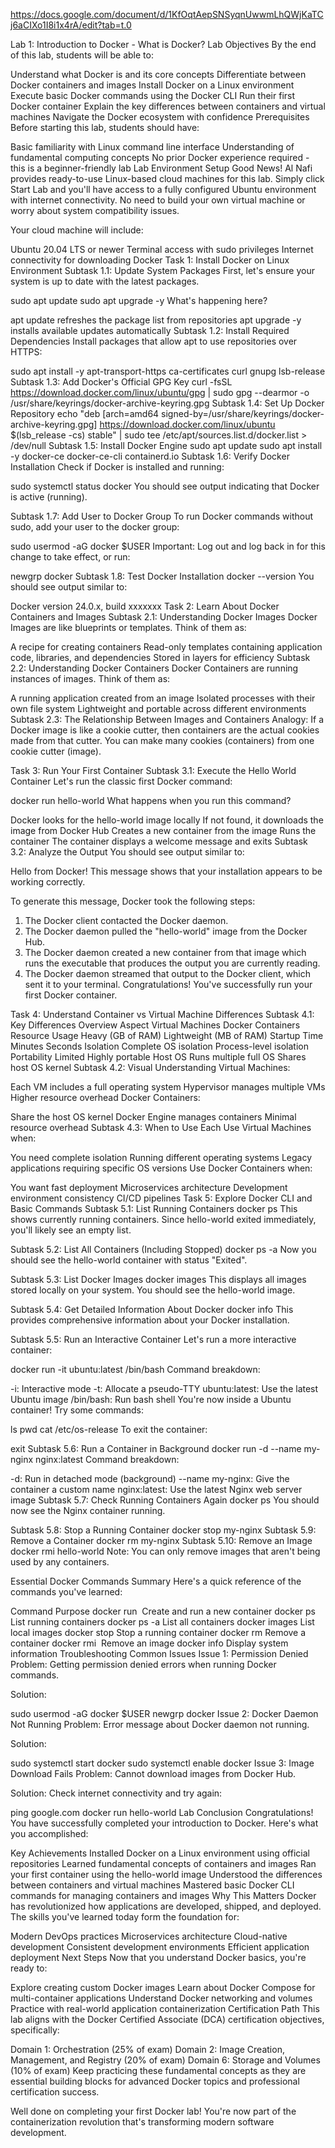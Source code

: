https://docs.google.com/document/d/1KfOqtAepSNSyqnUwwmLhQWjKaTCj6aCIXo1I8i1x4rA/edit?tab=t.0


Lab 1: Introduction to Docker - What is Docker?
Lab Objectives
By the end of this lab, students will be able to:

Understand what Docker is and its core concepts
Differentiate between Docker containers and images
Install Docker on a Linux environment
Execute basic Docker commands using the Docker CLI
Run their first Docker container
Explain the key differences between containers and virtual machines
Navigate the Docker ecosystem with confidence
Prerequisites
Before starting this lab, students should have:

Basic familiarity with Linux command line interface
Understanding of fundamental computing concepts
No prior Docker experience required - this is a beginner-friendly lab
Lab Environment Setup
Good News! Al Nafi provides ready-to-use Linux-based cloud machines for this lab. Simply click Start Lab and you'll have access to a fully configured Ubuntu environment with internet connectivity. No need to build your own virtual machine or worry about system compatibility issues.

Your cloud machine will include:

Ubuntu 20.04 LTS or newer
Terminal access with sudo privileges
Internet connectivity for downloading Docker
Task 1: Install Docker on Linux Environment
Subtask 1.1: Update System Packages
First, let's ensure your system is up to date with the latest packages.

sudo apt update
sudo apt upgrade -y
What's happening here?

apt update refreshes the package list from repositories
apt upgrade -y installs available updates automatically
Subtask 1.2: Install Required Dependencies
Install packages that allow apt to use repositories over HTTPS:

sudo apt install -y apt-transport-https ca-certificates curl gnupg lsb-release
Subtask 1.3: Add Docker's Official GPG Key
curl -fsSL https://download.docker.com/linux/ubuntu/gpg | sudo gpg --dearmor -o /usr/share/keyrings/docker-archive-keyring.gpg
Subtask 1.4: Set Up Docker Repository
echo "deb [arch=amd64 signed-by=/usr/share/keyrings/docker-archive-keyring.gpg] https://download.docker.com/linux/ubuntu $(lsb_release -cs) stable" | sudo tee /etc/apt/sources.list.d/docker.list > /dev/null
Subtask 1.5: Install Docker Engine
sudo apt update
sudo apt install -y docker-ce docker-ce-cli containerd.io
Subtask 1.6: Verify Docker Installation
Check if Docker is installed and running:

sudo systemctl status docker
You should see output indicating that Docker is active (running).

Subtask 1.7: Add User to Docker Group
To run Docker commands without sudo, add your user to the docker group:

sudo usermod -aG docker $USER
Important: Log out and log back in for this change to take effect, or run:

newgrp docker
Subtask 1.8: Test Docker Installation
docker --version
You should see output similar to:

Docker version 24.0.x, build xxxxxxx
Task 2: Learn About Docker Containers and Images
Subtask 2.1: Understanding Docker Images
Docker Images are like blueprints or templates. Think of them as:

A recipe for creating containers
Read-only templates containing application code, libraries, and dependencies
Stored in layers for efficiency
Subtask 2.2: Understanding Docker Containers
Docker Containers are running instances of images. Think of them as:

A running application created from an image
Isolated processes with their own file system
Lightweight and portable across different environments
Subtask 2.3: The Relationship Between Images and Containers
Analogy: If a Docker image is like a cookie cutter, then containers are the actual cookies made from that cutter. You can make many cookies (containers) from one cookie cutter (image).

Task 3: Run Your First Container
Subtask 3.1: Execute the Hello World Container
Let's run the classic first Docker command:

docker run hello-world
What happens when you run this command?

Docker looks for the hello-world image locally
If not found, it downloads the image from Docker Hub
Creates a new container from the image
Runs the container
The container displays a welcome message and exits
Subtask 3.2: Analyze the Output
You should see output similar to:

Hello from Docker!
This message shows that your installation appears to be working correctly.

To generate this message, Docker took the following steps:
 1. The Docker client contacted the Docker daemon.
 2. The Docker daemon pulled the "hello-world" image from the Docker Hub.
 3. The Docker daemon created a new container from that image which runs the
    executable that produces the output you are currently reading.
 4. The Docker daemon streamed that output to the Docker client, which sent it
    to your terminal.
Congratulations! You've successfully run your first Docker container.

Task 4: Understand Container vs Virtual Machine Differences
Subtask 4.1: Key Differences Overview
Aspect	Virtual Machines	Docker Containers
Resource Usage	Heavy (GB of RAM)	Lightweight (MB of RAM)
Startup Time	Minutes	Seconds
Isolation	Complete OS isolation	Process-level isolation
Portability	Limited	Highly portable
Host OS	Runs multiple full OS	Shares host OS kernel
Subtask 4.2: Visual Understanding
Virtual Machines:

Each VM includes a full operating system
Hypervisor manages multiple VMs
Higher resource overhead
Docker Containers:

Share the host OS kernel
Docker Engine manages containers
Minimal resource overhead
Subtask 4.3: When to Use Each
Use Virtual Machines when:

You need complete isolation
Running different operating systems
Legacy applications requiring specific OS versions
Use Docker Containers when:

You want fast deployment
Microservices architecture
Development environment consistency
CI/CD pipelines
Task 5: Explore Docker CLI and Basic Commands
Subtask 5.1: List Running Containers
docker ps
This shows currently running containers. Since hello-world exited immediately, you'll likely see an empty list.

Subtask 5.2: List All Containers (Including Stopped)
docker ps -a
Now you should see the hello-world container with status "Exited".

Subtask 5.3: List Docker Images
docker images
This displays all images stored locally on your system. You should see the hello-world image.

Subtask 5.4: Get Detailed Information About Docker
docker info
This provides comprehensive information about your Docker installation.

Subtask 5.5: Run an Interactive Container
Let's run a more interactive container:

docker run -it ubuntu:latest /bin/bash
Command breakdown:

-i: Interactive mode
-t: Allocate a pseudo-TTY
ubuntu:latest: Use the latest Ubuntu image
/bin/bash: Run bash shell
You're now inside a Ubuntu container! Try some commands:

ls
pwd
cat /etc/os-release
To exit the container:

exit
Subtask 5.6: Run a Container in Background
docker run -d --name my-nginx nginx:latest
Command breakdown:

-d: Run in detached mode (background)
--name my-nginx: Give the container a custom name
nginx:latest: Use the latest Nginx web server image
Subtask 5.7: Check Running Containers Again
docker ps
You should now see the Nginx container running.

Subtask 5.8: Stop a Running Container
docker stop my-nginx
Subtask 5.9: Remove a Container
docker rm my-nginx
Subtask 5.10: Remove an Image
docker rmi hello-world
Note: You can only remove images that aren't being used by any containers.

Essential Docker Commands Summary
Here's a quick reference of the commands you've learned:

Command	Purpose
docker run <image>	Create and run a new container
docker ps	List running containers
docker ps -a	List all containers
docker images	List local images
docker stop <container>	Stop a running container
docker rm <container>	Remove a container
docker rmi <image>	Remove an image
docker info	Display system information
Troubleshooting Common Issues
Issue 1: Permission Denied
Problem: Getting permission denied errors when running Docker commands.

Solution:

sudo usermod -aG docker $USER
newgrp docker
Issue 2: Docker Daemon Not Running
Problem: Error message about Docker daemon not running.

Solution:

sudo systemctl start docker
sudo systemctl enable docker
Issue 3: Image Download Fails
Problem: Cannot download images from Docker Hub.

Solution: Check internet connectivity and try again:

ping google.com
docker run hello-world
Lab Conclusion
Congratulations! You have successfully completed your introduction to Docker. Here's what you accomplished:

Key Achievements
Installed Docker on a Linux environment using official repositories
Learned fundamental concepts of containers and images
Ran your first container using the hello-world image
Understood the differences between containers and virtual machines
Mastered basic Docker CLI commands for managing containers and images
Why This Matters
Docker has revolutionized how applications are developed, shipped, and deployed. The skills you've learned today form the foundation for:

Modern DevOps practices
Microservices architecture
Cloud-native development
Consistent development environments
Efficient application deployment
Next Steps
Now that you understand Docker basics, you're ready to:

Explore creating custom Docker images
Learn about Docker Compose for multi-container applications
Understand Docker networking and volumes
Practice with real-world application containerization
Certification Path
This lab aligns with the Docker Certified Associate (DCA) certification objectives, specifically:

Domain 1: Orchestration (25% of exam)
Domain 2: Image Creation, Management, and Registry (20% of exam)
Domain 6: Storage and Volumes (10% of exam)
Keep practicing these fundamental concepts as they are essential building blocks for advanced Docker topics and professional certification success.

Well done on completing your first Docker lab! You're now part of the containerization revolution that's transforming modern software development.
